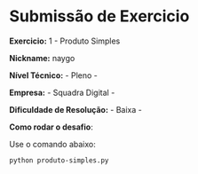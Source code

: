 # Submissão de Exercicio

**Exercicio:** 1 - Produto Simples

**Nickname:** naygo

**Nível Técnico:** - Pleno -

**Empresa:** - Squadra Digital -

**Dificuldade de Resolução:** - Baixa -

**Como rodar o desafio**:

Use o comando abaixo:

```bash
python produto-simples.py
```

